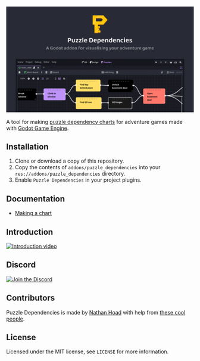 ![Puzzle Dependencies for Godot](docs/hero.png)

A tool for making [puzzle dependency charts](https://www.grumpygamer.com/puzzle_dependency_charts) for adventure games made with [Godot Game Engine](https://godotengine.org/). 

## Installation

1. Clone or download a copy of this repository.
2. Copy the contents of `addons/puzzle_dependencies` into your `res://addons/puzzle_dependencies` directory.
3. Enable `Puzzle Dependencies` in your project plugins.

## Documentation

- [Making a chart](docs/Things.md)

## Introduction

[![Introduction video](docs/tutorial.png)](https://youtu.be/nXXc1XaI15k)

## Discord

[![Join the Discord](docs/discord.svg)](https://discord.gg/zwBVQdJchX)

## Contributors

Puzzle Dependencies is made by [Nathan Hoad](https://nathanhoad.net) with help from [these cool people](https://github.com/nathanhoad/godot_puzzle_dependencies/graphs/contributors).

## License

Licensed under the MIT license, see `LICENSE` for more information.
